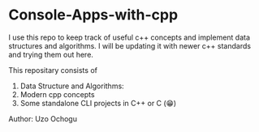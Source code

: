# Console-Apps-with-cpp

I use this repo to keep track of useful c++ concepts and implement data structures and algorithms. 
I will be updating it with newer c++ standards and trying them out here. 

This repositary consists of 
1. Data Structure and Algorithms:
2. Modern cpp concepts
3. Some standalone CLI projects in C++ or C (😁)






Author: Uzo Ochogu
